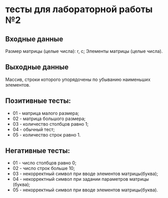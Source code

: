 # тесты для лабораторной работы №2

## Входные данные 
Размер матрицы (целые числа): r, c;
Элементы матрицы (целые числа).

## Выходные данные
Массив, строки которого упорядочены по убыванию наименьших элементов.

## Позитивные тесты:
 - 01 - матрица малого размера;
 - 02 - матрица большого размера;
 - 03 - количество столбцов равно 1;
 - 04 - обычный тест;
 - 05 - количество строк равно 1.

## Негативные тесты:
 - 01 - число столбцов равно 0;
 - 02 - число строк больше 10;
 - 03 - некорректный символ при вводе элементов матрицы(буква);
 - 04 - некорректный символ при задании параметров матрицы (буква);
 - 05 - некорректный символ при вводе элементов матрицы(буква).